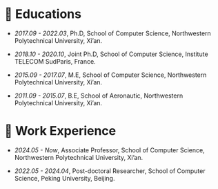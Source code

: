 
# 📖 Educations

- *2017.09 - 2022.03*, Ph.D, School of Computer Science, Northwestern Polytechnical University, Xi’an. 

- *2018.10 - 2020.10*, Joint Ph.D, School of Computer Science, Institute TELECOM SudParis, France. 

- *2015.09 - 2017.07*, M.E, School of Computer Science, Northwestern Polytechnical University, Xi’an. 

- *2011.09 - 2015.07*, B.E, School of Aeronautic, Northwestern Polytechnical University, Xi’an.

<!-- # 💬 Invited Talks/ -->


# 💼 Work Experience

- *2024.05 - Now*, Associate Professor, School of Computer Science, Northwestern Polytechnical University, Xi’an. 

- *2022.05 - 2024.04*, Post-doctoral Researcher, School of Computer Science, Peking University, Beijing. 
